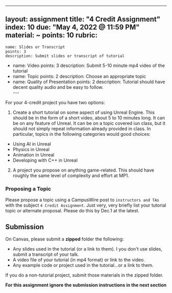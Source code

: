 ---
layout: assignment
title: "4 Credit Assignment"
index: 10
due: "May 4, 2022 @ 11:59 PM"
material: ~
points: 10
rubric:
  -
    name: Slides or Transcript
    points: 3
    description: Submit slides or transcript of tutorial
  - 
    name: Video
    points: 3
    description: Submit 5-10 minute mp4 video of the tutorial 
  -
    name: Topic
    points: 2
    description: Choose an appropriate topic
  - 
    name: Quality of Presentation
    points: 2
    description: Tutorial should have decent quality audio and be easy to follow.  
​--- 

For your 4-credit project you have two options:

1. Create a short tutorial on some aspect of using Unreal Engine. This should be in the form of a short video, about 5 to 10 minutes long. It can be on any feature of Unreal. It can be on a topic covered iun class, but it should not simply repeat information already provided in class. In particular, topics in the following categories would good choices:
+ Using AI in Unreal
+ Physics in Unreal
+ Animation in Unreal
+ Developing with C++ in Unreal

2. A project you propose on anything game-related. This should have roughly the same level of complexity and effort at MP1.

### Proposing a Topic ###

Please propose a topic using a CampusWire post to `instructors and TAs` with the subject `4 Credit Assignment`. Just very, very briefly list your tutorial topic or alternate proposal. Please do this by Dec.1 at the latest.  

## Submission ###

On Canvas, please submit a **zipped** folder the following:
+ Any slides used in the tutorial (or a link to them). I you don't use slides, submit a transcript of your talk.
+ A video file of your tutorial (in mp4 format) or link to the video.
+ Any example code or project used in the tutorial...or a link to them.

If you do a non-tutorial project, submit those materials in the zipped folder.

**For this assignment ignore the submission instructions in the next section**
